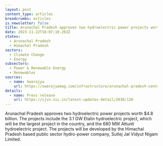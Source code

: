 ```yaml
---
layout: post
content_type: articles
breadcrumbs: articles
is_newsletter: false
title: Arunachal Pradesh approves two hydroelectric power projects worth $4.8 billion
date: 2023-11-22T16:07:18.263Z
states:
  - Arunachal Pradesh
  - Himachal Pradesh
sectors:
  - Climate Change
  - Energy
subsectors:
  - Power & Renewable Energy
  - Renewables
sources:
  - name: Swarajya
    url: https://swarajyamag.com/infrastructure/arunachal-pradesh-centre-clears-dpr-of-3098-mw-etalin-plant-largest-hydro-electric-plant-under-development
details:
  - name: Press release
    url: https://sjvn.nic.in/latest-updates-detail/2038/120
---
```

Arunachal Pradesh approves two hydroelectric power projects worth $4.8 billion. The projects include the 3.1 GW Etalin hydroelectric project, which will be the largest project in the country, and the 680 MW Attunli hydroelectric project. The projects will be developed by the Himachal Pradesh based public sector hydro-power company, Sutlej Jal Vidyut Nigam Limited.
